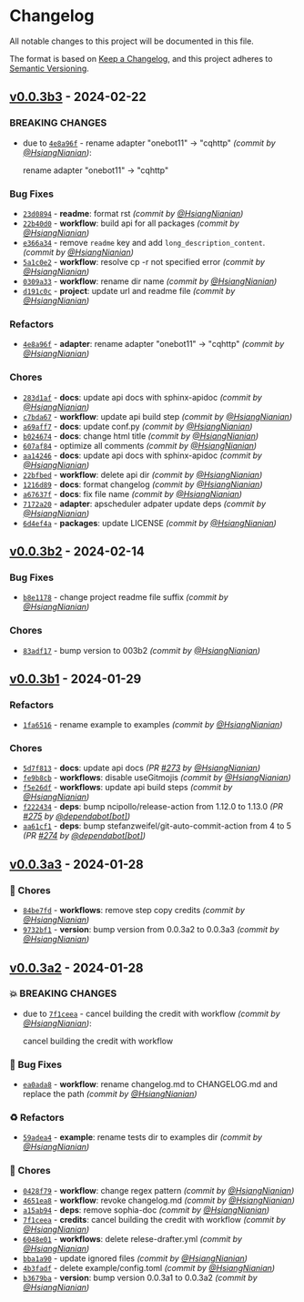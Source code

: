 # Changelog
All notable changes to this project will be documented in this file.

The format is based on [Keep a Changelog](https://keepachangelog.com/en/1.0.0/),
and this project adheres to [Semantic Versioning](https://semver.org/spec/v2.0.0.html).

## [v0.0.3b3] - 2024-02-22
### BREAKING CHANGES
- due to [`4e8a96f`](https://github.com/retrofor/iamai/commit/4e8a96f25665c08314d5e68e338327fa3f65e25a) - rename adapter "onebot11" -> "cqhttp" *(commit by [@HsiangNianian](https://github.com/HsiangNianian))*:

  rename adapter "onebot11" -> "cqhttp"


### Bug Fixes
- [`23d0894`](https://github.com/retrofor/iamai/commit/23d0894c3edba5c88c55082a0dd345267a266c8a) - **readme**: format rst *(commit by [@HsiangNianian](https://github.com/HsiangNianian))*
- [`22b40d0`](https://github.com/retrofor/iamai/commit/22b40d0af7e0b0255411f9cef749c3dbe95a3c7f) - **workflow**: build api for all packages *(commit by [@HsiangNianian](https://github.com/HsiangNianian))*
- [`e366a34`](https://github.com/retrofor/iamai/commit/e366a34f270890e260c12eee4b96a9e85defd5f6) - remove `readme` key and add `long_description_content`. *(commit by [@HsiangNianian](https://github.com/HsiangNianian))*
- [`5a1c0e2`](https://github.com/retrofor/iamai/commit/5a1c0e21094857bf8f997823b8067d27887d11e2) - **workflow**: resolve cp -r not specified error *(commit by [@HsiangNianian](https://github.com/HsiangNianian))*
- [`0309a33`](https://github.com/retrofor/iamai/commit/0309a33d20634e00828d081dba53ff01a83bab45) - **workflow**: rename dir name *(commit by [@HsiangNianian](https://github.com/HsiangNianian))*
- [`d191c0c`](https://github.com/retrofor/iamai/commit/d191c0ccbbebfe90d78659f05b3699a7562b3a49) - **project**: update url and readme file *(commit by [@HsiangNianian](https://github.com/HsiangNianian))*

### Refactors
- [`4e8a96f`](https://github.com/retrofor/iamai/commit/4e8a96f25665c08314d5e68e338327fa3f65e25a) - **adapter**: rename adapter "onebot11" -> "cqhttp" *(commit by [@HsiangNianian](https://github.com/HsiangNianian))*

### Chores
- [`283d1af`](https://github.com/retrofor/iamai/commit/283d1af748a1c309bd6c38b1aabf820e9b56d1e3) - **docs**: update api docs with sphinx-apidoc *(commit by [@HsiangNianian](https://github.com/HsiangNianian))*
- [`c7bda67`](https://github.com/retrofor/iamai/commit/c7bda6707669d21141f0af88a7dadfffa4b3783e) - **workflow**: update api build step *(commit by [@HsiangNianian](https://github.com/HsiangNianian))*
- [`a69aff7`](https://github.com/retrofor/iamai/commit/a69aff74c1d3f967f9825910d2de13f2243517c7) - **docs**: update conf.py *(commit by [@HsiangNianian](https://github.com/HsiangNianian))*
- [`b024674`](https://github.com/retrofor/iamai/commit/b0246747ddc95eced7a68a9f04f22ac2a8e6cf7f) - **docs**: change html title *(commit by [@HsiangNianian](https://github.com/HsiangNianian))*
- [`607af84`](https://github.com/retrofor/iamai/commit/607af845fa41c4c9c9612512092494c399a896be) - optimize all comments *(commit by [@HsiangNianian](https://github.com/HsiangNianian))*
- [`aa14246`](https://github.com/retrofor/iamai/commit/aa14246e0c44fe752d0e372bdbd9654008db45f3) - **docs**: update api docs with sphinx-apidoc *(commit by [@HsiangNianian](https://github.com/HsiangNianian))*
- [`22bfbed`](https://github.com/retrofor/iamai/commit/22bfbed1dc21384139ad527e8c689692a73e419f) - **workflow**: delete api dir *(commit by [@HsiangNianian](https://github.com/HsiangNianian))*
- [`1216d89`](https://github.com/retrofor/iamai/commit/1216d89493fd259f4c3df8c9b55c1b956f17acf5) - **docs**: format changelog *(commit by [@HsiangNianian](https://github.com/HsiangNianian))*
- [`a67637f`](https://github.com/retrofor/iamai/commit/a67637f2936aa0c19ae3b9f0a3b6712b70c9decd) - **docs**: fix file name *(commit by [@HsiangNianian](https://github.com/HsiangNianian))*
- [`7172a20`](https://github.com/retrofor/iamai/commit/7172a204c218ec7da69a6504b6ac20c792b94f6a) - **adapter**: apscheduler adpater update deps *(commit by [@HsiangNianian](https://github.com/HsiangNianian))*
- [`6d4ef4a`](https://github.com/retrofor/iamai/commit/6d4ef4a60e98ba66528e629eb0f9a76e072d0d24) - **packages**: update LICENSE *(commit by [@HsiangNianian](https://github.com/HsiangNianian))*


## [v0.0.3b2] - 2024-02-14
### Bug Fixes
- [`b8e1178`](https://github.com/retrofor/iamai/commit/b8e11784375b670293d4c4cc9f455a2c1c3a93dd) - change project readme file suffix *(commit by [@HsiangNianian](https://github.com/HsiangNianian))*

### Chores
- [`83adf17`](https://github.com/retrofor/iamai/commit/83adf171f47a7927c2f156d0c2aa37a2aca40f50) - bump version to 003b2 *(commit by [@HsiangNianian](https://github.com/HsiangNianian))*


## [v0.0.3b1] - 2024-01-29
### Refactors
- [`1fa6516`](https://github.com/retrofor/iamai/commit/1fa6516950fc2c1a967154ea916c580efb352d39) - rename example to examples *(commit by [@HsiangNianian](https://github.com/HsiangNianian))*

### Chores
- [`5d7f813`](https://github.com/retrofor/iamai/commit/5d7f81398bee5dd8926580e4f41baab35d0b38a4) - **docs**: update api docs *(PR [#273](https://github.com/retrofor/iamai/pull/273) by [@HsiangNianian](https://github.com/HsiangNianian))*
- [`fe9b8cb`](https://github.com/retrofor/iamai/commit/fe9b8cbee74b1d470c6033550f99a9f6afbb8d2a) - **workflows**: disable useGitmojis *(commit by [@HsiangNianian](https://github.com/HsiangNianian))*
- [`f5e26df`](https://github.com/retrofor/iamai/commit/f5e26df94e10254e55b9de7f632c069c10cc1433) - **workflows**: update api build steps *(commit by [@HsiangNianian](https://github.com/HsiangNianian))*
- [`f222434`](https://github.com/retrofor/iamai/commit/f222434831b73f6a8a940498b670b45f33b96995) - **deps**: bump ncipollo/release-action from 1.12.0 to 1.13.0 *(PR [#275](https://github.com/retrofor/iamai/pull/275) by [@dependabot[bot]](https://github.com/apps/dependabot))*
- [`aa61cf1`](https://github.com/retrofor/iamai/commit/aa61cf10d711c33c14ae22c641a96c6deec19570) - **deps**: bump stefanzweifel/git-auto-commit-action from 4 to 5 *(PR [#274](https://github.com/retrofor/iamai/pull/274) by [@dependabot[bot]](https://github.com/apps/dependabot))*


## [v0.0.3a3] - 2024-01-28
### :wrench: Chores
- [`84be7fd`](https://github.com/retrofor/iamai/commit/84be7fdae9f828e9422d209a1919a6bdbec29ac2) - **workflows**: remove step copy credits *(commit by [@HsiangNianian](https://github.com/HsiangNianian))*
- [`9732bf1`](https://github.com/retrofor/iamai/commit/9732bf1c8bc617e324c0b1f1b2500caf78ba79b1) - **version**: bump version from 0.0.3a2 to 0.0.3a3 *(commit by [@HsiangNianian](https://github.com/HsiangNianian))*


## [v0.0.3a2] - 2024-01-28
### :boom: BREAKING CHANGES
- due to [`7f1ceea`](https://github.com/retrofor/iamai/commit/7f1ceea0763e6914a6d52b398ee9959f98470b52) - cancel building the credit with workflow *(commit by [@HsiangNianian](https://github.com/HsiangNianian))*:

  cancel building the credit with workflow


### :bug: Bug Fixes
- [`ea0ada8`](https://github.com/retrofor/iamai/commit/ea0ada86ac23f805cd76b3e45d6971fed638468a) - **workflow**: rename changelog.md to CHANGELOG.md and replace the path *(commit by [@HsiangNianian](https://github.com/HsiangNianian))*

### :recycle: Refactors
- [`59adea4`](https://github.com/retrofor/iamai/commit/59adea4e43ac2c2a20e44b7622ee9c05670b728b) - **example**: rename tests dir to examples dir *(commit by [@HsiangNianian](https://github.com/HsiangNianian))*

### :wrench: Chores
- [`0428f79`](https://github.com/retrofor/iamai/commit/0428f79806188399cdd09f9cc459841228429923) - **workflow**: change regex pattern *(commit by [@HsiangNianian](https://github.com/HsiangNianian))*
- [`4651ea8`](https://github.com/retrofor/iamai/commit/4651ea8a81a449e4398a641664bb831bd6b7b518) - **workflow**: revoke changelog.md *(commit by [@HsiangNianian](https://github.com/HsiangNianian))*
- [`a15ab94`](https://github.com/retrofor/iamai/commit/a15ab948c12ae5be9dc6d2133ec85b793927d6a4) - **deps**: remove sophia-doc *(commit by [@HsiangNianian](https://github.com/HsiangNianian))*
- [`7f1ceea`](https://github.com/retrofor/iamai/commit/7f1ceea0763e6914a6d52b398ee9959f98470b52) - **credits**: cancel building the credit with workflow *(commit by [@HsiangNianian](https://github.com/HsiangNianian))*
- [`6048e01`](https://github.com/retrofor/iamai/commit/6048e01a34ba795e2b98d46bb9a9d0421dcad377) - **workflows**: delete relese-drafter.yml *(commit by [@HsiangNianian](https://github.com/HsiangNianian))*
- [`bba1a90`](https://github.com/retrofor/iamai/commit/bba1a902f63b8ce3208f588e19dd1f95b0d8e578) - update ignored files *(commit by [@HsiangNianian](https://github.com/HsiangNianian))*
- [`4b3fadf`](https://github.com/retrofor/iamai/commit/4b3fadfcb09c8f6c41ab794e10e45ece535c9a98) - delete example/config.toml *(commit by [@HsiangNianian](https://github.com/HsiangNianian))*
- [`b3679ba`](https://github.com/retrofor/iamai/commit/b3679ba5beabe4ea913dda4507b5e795dcc39c4d) - **version**: bump version 0.0.3a1 to 0.0.3a2 *(commit by [@HsiangNianian](https://github.com/HsiangNianian))*


[v0.0.3a2]: https://github.com/retrofor/iamai/compare/v0.0.3a1...v0.0.3a2
[v0.0.3a3]: https://github.com/retrofor/iamai/compare/v0.0.3a2...v0.0.3a3
[v0.0.3b1]: https://github.com/retrofor/iamai/compare/v0.0.3a3...v0.0.3b1
[v0.0.3b2]: https://github.com/retrofor/iamai/compare/v0.0.3b1...v0.0.3b2
[v0.0.3b3]: https://github.com/retrofor/iamai/compare/v0.0.3b2...v0.0.3b3